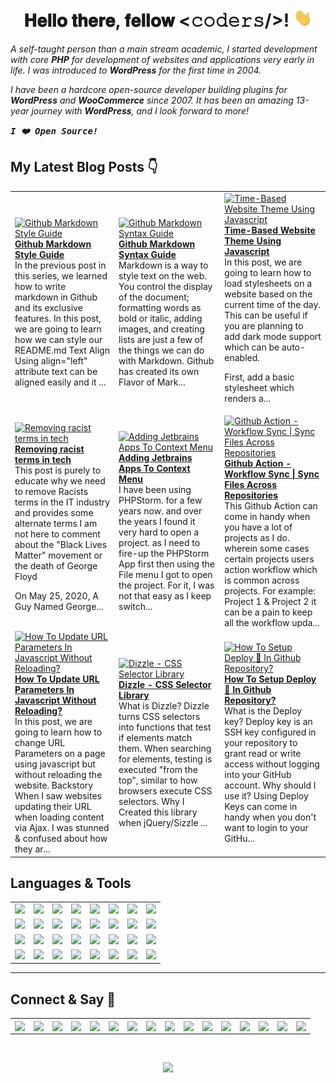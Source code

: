 <h1 align="center"> 𝐇𝐞𝐥𝐥𝐨 𝐭𝐡𝐞𝐫𝐞, 𝐟𝐞𝐥𝐥𝐨𝐰 <𝚌𝚘𝚍𝚎𝚛𝚜/>! <img src="https://raw.githubusercontent.com/ABSphreak/ABSphreak/master/gifs/Hi.gif" width="30px"></h1>


_A self-taught person than a main stream academic, I started development with core **PHP** for development of websites and applications very early in life. I was introduced to **WordPress** for the first time in 2004._

_I have been a hardcore open-source developer building plugins for **WordPress** and **WooCommerce** since 2007. It has been an amazing 13-year journey with **WordPress**, and I look forward to more!_

___<samp align="center">I ❤️ Open Source!</samp>___


## My Latest Blog Posts 👇
<!-- HASHNODE_BLOG:START -->
<table><tr><td><a href="https://varunsridharan.hashnode.dev/github-markdown-style-guide-ckhiy7pke003j8vs12mu84rnf" title="Github Markdown Style Guide"><img src="https://cdn.hashnode.com/res/hashnode/image/upload/v1605429879118/twXNFDnKZ.png" alt="Github Markdown Style Guide"   /></a>
<a href="https://varunsridharan.hashnode.dev/github-markdown-style-guide-ckhiy7pke003j8vs12mu84rnf" title="Github Markdown Style Guide"><strong>Github Markdown Style Guide</strong></a>
<br/> In the previous post in this series, we learned how to write markdown in Github and its exclusive features. 
In this post, we are going to learn how we can style our README.md
Text Align
Using align="left" attribute text can be aligned easily and it ...</td><td><a href="https://varunsridharan.hashnode.dev/github-markdown-syntax-guide-ckhhrps2i01clb0s150qk9495" title="Github Markdown Syntax Guide"><img src="https://cdn.hashnode.com/res/hashnode/image/upload/v1605362981730/wDYGLi6rK.png" alt="Github Markdown Syntax Guide"   /></a>
<a href="https://varunsridharan.hashnode.dev/github-markdown-syntax-guide-ckhhrps2i01clb0s150qk9495" title="Github Markdown Syntax Guide"><strong>Github Markdown Syntax Guide</strong></a>
<br/> Markdown is a way to style text on the web. You control the display of the document; formatting words as bold or italic, adding images, and creating lists are just a few of the things we can do with Markdown.
Github has created its own Flavor of Mark...</td><td><a href="https://varunsridharan.hashnode.dev/time-based-website-theme-using-javascript-ckhgbndh70b4szms159hthunm" title="Time-Based Website Theme Using Javascript"><img src="https://cdn.hashnode.com/res/hashnode/image/upload/v1605275197435/vSBRaAOQ9.jpeg" alt="Time-Based Website Theme Using Javascript"   /></a>
<a href="https://varunsridharan.hashnode.dev/time-based-website-theme-using-javascript-ckhgbndh70b4szms159hthunm" title="Time-Based Website Theme Using Javascript"><strong>Time-Based Website Theme Using Javascript</strong></a>
<br/> In this post, we are going to learn how to load stylesheets on a website based on the current time of the day.  This can be useful if you are planning to add dark mode support which can be auto-enabled. 

First, add a basic stylesheet which renders a...</td></tr><tr><td><a href="https://varunsridharan.hashnode.dev/removing-racist-terms-in-tech-ckhewwc4v06gk0js16hjlfp11" title="Removing racist terms in tech"><img src="https://cdn.hashnode.com/res/hashnode/image/upload/v1605189776764/ppbDa7vra.webp" alt="Removing racist terms in tech"   /></a>
<a href="https://varunsridharan.hashnode.dev/removing-racist-terms-in-tech-ckhewwc4v06gk0js16hjlfp11" title="Removing racist terms in tech"><strong>Removing racist terms in tech</strong></a>
<br/> This post is purely to educate why we need to remove Racists terms in the IT industry and provides some alternate terms
I am not here to comment about the "Black Lives Matter" movement or the death of George Floyd

On May 25, 2020, A Guy Named George...</td><td><a href="https://varunsridharan.hashnode.dev/adding-jetbrains-apps-to-context-menu-ckhdhivik008f0js1d2b56pgi" title="Adding Jetbrains Apps To Context Menu"><img src="https://cdn.hashnode.com/res/hashnode/image/upload/v1605103643663/mevK-S8HE.png" alt="Adding Jetbrains Apps To Context Menu"   /></a>
<a href="https://varunsridharan.hashnode.dev/adding-jetbrains-apps-to-context-menu-ckhdhivik008f0js1d2b56pgi" title="Adding Jetbrains Apps To Context Menu"><strong>Adding Jetbrains Apps To Context Menu</strong></a>
<br/> I have been using PHPStorm. for a few years now. and over the years I found it very hard to open a project.  as I need to fire-up the PHPStorm App first then using the File menu I got to open the project. 
For it, I was not that easy as I keep switch...</td><td><a href="https://varunsridharan.hashnode.dev/github-action-workflow-sync-or-sync-files-across-repositories-ckhbz49z00031tgs13zdk5ub5" title="Github Action - Workflow Sync | Sync Files Across Repositories"><img src="https://cdn.hashnode.com/res/hashnode/image/upload/v1605012562551/AIMwu7EWk.jpeg" alt="Github Action - Workflow Sync | Sync Files Across Repositories"   /></a>
<a href="https://varunsridharan.hashnode.dev/github-action-workflow-sync-or-sync-files-across-repositories-ckhbz49z00031tgs13zdk5ub5" title="Github Action - Workflow Sync | Sync Files Across Repositories"><strong>Github Action - Workflow Sync | Sync Files Across Repositories</strong></a>
<br/> This Github Action can come in handy when you have a lot of projects as I do. wherein some cases certain projects users action workflow which is common across projects. For example: Project 1 & Project 2 it can be a pain to keep all the workflow upda...</td></tr><tr><td><a href="https://varunsridharan.hashnode.dev/how-to-update-url-parameters-in-javascript-without-reloading-ckhalx1e500qoozs17a5x43dt" title="How To Update URL Parameters In Javascript Without Reloading?"><img src="https://cdn.hashnode.com/res/hashnode/image/upload/v1604927318112/kJmGedACm.jpeg" alt="How To Update URL Parameters In Javascript Without Reloading?"   /></a>
<a href="https://varunsridharan.hashnode.dev/how-to-update-url-parameters-in-javascript-without-reloading-ckhalx1e500qoozs17a5x43dt" title="How To Update URL Parameters In Javascript Without Reloading?"><strong>How To Update URL Parameters In Javascript Without Reloading?</strong></a>
<br/> In this post, we are going to learn how to change URL Parameters on a page using javascript but without reloading the website. 
Backstory
When I saw websites updating their URL when loading content via Ajax. I was stunned & confused about how they ar...</td><td><a href="https://varunsridharan.hashnode.dev/dizzle-css-selector-library-ckh93hgmr002zyes1dq7vh3tl" title="Dizzle - CSS Selector Library"><img src="https://cdn.hashnode.com/res/hashnode/image/upload/v1604840838840/0YqG-oJi7.jpeg" alt="Dizzle - CSS Selector Library"   /></a>
<a href="https://varunsridharan.hashnode.dev/dizzle-css-selector-library-ckh93hgmr002zyes1dq7vh3tl" title="Dizzle - CSS Selector Library"><strong>Dizzle - CSS Selector Library</strong></a>
<br/> What is Dizzle?
Dizzle turns CSS selectors into functions that test if elements match them. When searching for elements, testing is executed "from the top", similar to how browsers execute CSS selectors.
Why I Created this library when jQuery/Sizzle ...</td><td><a href="https://varunsridharan.hashnode.dev/how-to-setup-deploy-key-in-github-repository-ckh7odrjh04frras11zfx7uvd" title="How To Setup Deploy 🔑 In Github Repository?"><img src="https://cdn.hashnode.com/res/hashnode/image/upload/v1604752614935/ruLQIo7--.png" alt="How To Setup Deploy 🔑 In Github Repository?"   /></a>
<a href="https://varunsridharan.hashnode.dev/how-to-setup-deploy-key-in-github-repository-ckh7odrjh04frras11zfx7uvd" title="How To Setup Deploy 🔑 In Github Repository?"><strong>How To Setup Deploy 🔑 In Github Repository?</strong></a>
<br/> What is the Deploy key?
Deploy key is an SSH key configured in your repository to grant read or write access without logging into your GitHub account.
Why should I use it?
Using Deploy Keys can come in handy when you don't want to login to your GitHu...</td></tr></table>
<!-- HASHNODE_BLOG:END -->


## Languages & Tools
<table>
   <tr>
     <td><img src="https://devicon.dev/devicon.git/icons/php/php-original.svg" width="60"/></td>
     <td><img src="https://devicon.dev/devicon.git/icons/python/python-original-wordmark.svg" width="60"/></td>
     <td><img src="https://devicon.dev/devicon.git/icons/cakephp/cakephp-original-wordmark.svg" width="60"/></td>
     <td><img src="https://devicon.dev/devicon.git/icons/javascript/javascript-original.svg" width="60"/></td>
     <td><img src="https://devicon.dev/devicon.git/icons/android/android-original.svg" width="60"/></td>
     <td><img src="https://devicon.dev/devicon.git/icons/apache/apache-original-wordmark.svg" width="60"/></td>
     <td><img src="https://devicon.dev/devicon.git/icons/babel/babel-original.svg" width="60"/></td>
     <td><img src="https://devicon.dev/devicon.git/icons/backbonejs/backbonejs-original-wordmark.svg" width="60"/></td>
  </tr>
  <tr>
     <td><img src="https://devicon.dev/devicon.git/icons/bootstrap/bootstrap-plain-wordmark.svg" width="60"/></td>
     <td><img src="https://devicon.dev/devicon.git/icons/codeigniter/codeigniter-plain-wordmark.svg" width="60"/></td>
     <td><img src="https://devicon.dev/devicon.git/icons/debian/debian-original-wordmark.svg" width="60"/></td>
     <td><img src="https://devicon.dev/devicon.git/icons/docker/docker-original-wordmark.svg" width="60"/></td>
     <td><img src="https://devicon.dev/devicon.git/icons/firefox/firefox-original-wordmark.svg" width="60"/></td>
     <td><img src="https://devicon.dev/devicon.git/icons/chrome/chrome-original.svg" width="60"/></td>
     <td><img src="https://devicon.dev/devicon.git/icons/git/git-original.svg" width="60"/></td>
     <td><img src="https://devicon.dev/devicon.git/icons/github/github-original.svg" width="60"/></td>
</tr>
<tr>
     <td><img src="https://devicon.dev/devicon.git/icons/gulp/gulp-plain.svg" width="60"/></td>
     <td><img src="https://devicon.dev/devicon.git/icons/html5/html5-original.svg" width="60"/></td>
     <td><img src="https://devicon.dev/devicon.git/icons/illustrator/illustrator-plain.svg" width="60"/></td>
     <td><img src="https://devicon.dev/devicon.git/icons/jquery/jquery-original-wordmark.svg" width="60"/></td>
     <td><img src="https://devicon.dev/devicon.git/icons/linux/linux-original.svg" width="60"/></td>
     <td><img src="https://devicon.dev/devicon.git/icons/mysql/mysql-original-wordmark.svg" width="60"/></td>
     <td><img src="https://devicon.dev/devicon.git/icons/nginx/nginx-original.svg" width="60"/></td>
     <td><img src="https://devicon.dev/devicon.git/icons/nodejs/nodejs-original-wordmark.svg" width="60"/></td>
</tr>
<tr>
     <td><img src="https://devicon.dev/devicon.git/icons/npm/npm-original-wordmark.svg" width="60"/></td>
     <td><img src="https://devicon.dev/devicon.git/icons/photoshop/photoshop-plain.svg" width="60"/></td>
     <td><img src="https://devicon.dev/devicon.git/icons/phpstorm/phpstorm-original-wordmark.svg" width="60"/></td>
     <td><img src="https://devicon.dev/devicon.git/icons/sass/sass-original.svg" width="60"/></td>
     <td><img src="https://devicon.dev/devicon.git/icons/slack/slack-original.svg" width="60"/></td>
     <td><img src="https://devicon.dev/devicon.git/icons/ubuntu/ubuntu-plain-wordmark.svg" width="60"/></td>
     <td><img src="https://devicon.dev/devicon.git/icons/webpack/webpack-original.svg" width="60"/></td>
     <td><img src="https://devicon.dev/devicon.git/icons/wordpress/wordpress-original.svg" width="60"/></td>
   </tr>
</table>

---

## Connect & Say 👋
<table align="center">
  <tr>
    <td> <a href="https://sva.onl/twitter"><img align="center" width="25px" src="https://cdn.svarun.dev/social/twitter.svg"/></a></td>
<td> <a href="https://sva.onl/facebook"><img align="center" width="25px" src="https://cdn.svarun.dev/social/facebook.svg"/></a></td>
<td> <a href="https://sva.onl/gmail"><img align="center" width="25px" src="https://cdn.svarun.dev/social/gmail.svg"/></a></td>
<td> <a href="https://sva.onl/instagram"><img align="center" width="25px" src="https://cdn.svarun.dev/social/instagram.svg"/></a></td>
<td> <a href="https://sva.onl/paypal"><img align="center" width="25px" src="https://cdn.svarun.dev/social/paypal.svg"/></a></td>
<td> <a href="https://sva.onl/skype"><img align="center" width="25px" src="https://cdn.svarun.dev/social/skype.svg"/></a></td>
<td> <a href="https://sva.onl/envato"><img align="center" width="25px" src="https://cdn.svarun.dev/social/envato.svg"/></a></td>
<td> <a href="https://sva.onl/linkedin"><img align="center" width="25px" src="https://cdn.svarun.dev/social/linkedin.svg"/></a></td>
<td> <a href="https://sva.onl/messenger"><img align="center" width="25px" src="https://cdn.svarun.dev/social/messenger.svg"/></a></td>
<td> <a href="https://sva.onl/quora"><img align="center" width="25px" src="https://cdn.svarun.dev/social/quora.svg"/></a></td>
<td> <a href="https://sva.onl/reddit"><img align="center" width="25px" src="https://cdn.svarun.dev/social/reddit.svg"/></a></td>
<td> <a href="https://sva.onl/soundcloud"><img align="center" width="25px" src="https://cdn.svarun.dev/social/soundcloud.svg"/></a></td>
<td> <a href="https://sva.onl/spotify"><img align="center" width="25px" src="https://cdn.svarun.dev/social/spotify.svg"/></a></td>
<td> <a href="https://sva.onl/telegram"><img align="center" width="25px" src="https://cdn.svarun.dev/social/telegram.svg"/></a></td>
<td> <a href="https://sva.onl/wordpress"><img align="center" width="25px" src="https://cdn.svarun.dev/social/wordpress.svg"/></a></td>
<td> <a href="https://sva.onl/youtube"><img align="center" width="25px" src="https://cdn.svarun.dev/social/youtube.svg"/></a></td>
  </tr>
</table>

<br/>

<p align="center">
   <img src="https://s.w.org/style/images/codeispoetry.png"/>
</p>
